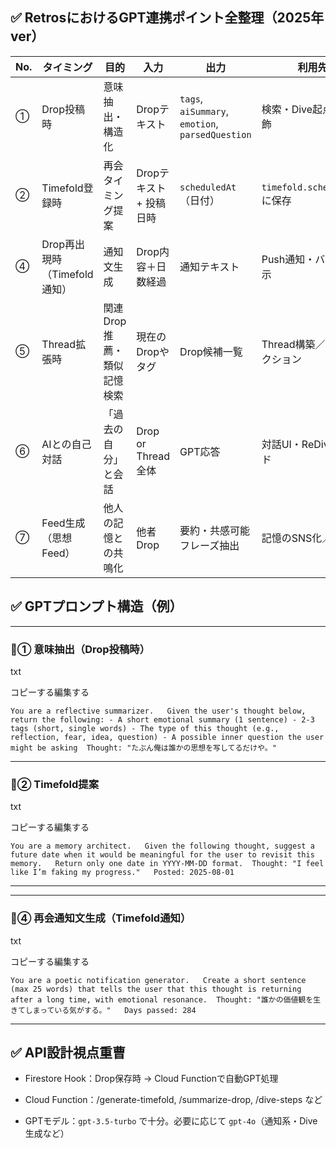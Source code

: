 ## ✅ RetrosにおけるGPT連携ポイント全整理（2025年ver）

| No. | タイミング                | 目的              | 入力               | 出力                                               | 利用先                       |
| --- | -------------------- | --------------- | ---------------- | ------------------------------------------------ | ------------------------- |
| ①   | Drop投稿時              | 意味抽出・構造化        | Dropテキスト         | `tags`, `aiSummary`, `emotion`, `parsedQuestion` | 検索・Dive起点・UI装飾            |
| ②   | Timefold登録時          | 再会タイミング提案       | Dropテキスト + 投稿日時  | `scheduledAt`（日付）                                | `timefold.scheduledAt`に保存 |
| ④   | Drop再出現時（Timefold通知） | 通知文生成           | Drop内容＋日数経過      | 通知テキスト                                           | Push通知・バナー表示              |
| ⑤   | Thread拡張時            | 関連Drop推薦・類似記憶検索 | 現在のDropやタグ       | Drop候補一覧                                         | Thread構築／リフレクション          |
| ⑥   | AIとの自己対話             | 「過去の自分」と会話      | Drop or Thread全体 | GPT応答                                            | 対話UI・ReDiveモード            |
| ⑦   | Feed生成（思想Feed）       | 他人の記憶との共鳴化      | 他者Drop           | 要約・共感可能フレーズ抽出                                    | 記憶のSNS化／学習用               |
## ✅ GPTプロンプト構造（例）

---

### 🔹① 意味抽出（Drop投稿時）

txt

コピーする編集する

`You are a reflective summarizer.   Given the user's thought below, return the following: - A short emotional summary (1 sentence) - 2-3 tags (short, single words) - The type of this thought (e.g., reflection, fear, idea, question) - A possible inner question the user might be asking  Thought: "たぶん俺は誰かの思想を写してるだけや。"`

---

### 🔹② Timefold提案

txt

コピーする編集する

`You are a memory architect.   Given the following thought, suggest a future date when it would be meaningful for the user to revisit this memory.   Return only one date in YYYY-MM-DD format.  Thought: "I feel like I’m faking my progress."   Posted: 2025-08-01`

---

---

### 🔹④ 再会通知文生成（Timefold通知）

txt

コピーする編集する

`You are a poetic notification generator.   Create a short sentence (max 25 words) that tells the user that this thought is returning after a long time, with emotional resonance.  Thought: "誰かの価値観を生きてしまっている気がする。"   Days passed: 284`

---

## ✅ API設計視点重曹　

- Firestore Hook：Drop保存時 → Cloud Functionで自動GPT処理
    
- Cloud Function：/generate-timefold, /summarize-drop, /dive-steps など
    
- GPTモデル：`gpt-3.5-turbo` で十分。必要に応じて `gpt-4o`（通知系・Dive生成など）